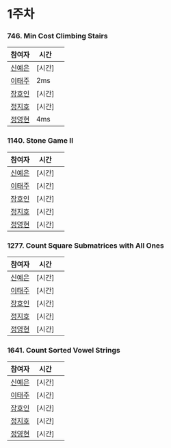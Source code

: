 # 1주차  
### 746. Min Cost Climbing Stairs
| 참여자 | 시간 |  |
|--|--|--|
| [신예은](https://github.com/Raynishin) | [시간] |  |
| [이태주](https://github.com/TaeJu)  | 2ms |  |
| [장호인](https://github.com/hoin0784) | [시간] |  |
| [정지호](https://github.com/JihoJeong)  | [시간] |  |
| [정영현](https://github.com/Young-cpu)  | 4ms |  |

### 1140. Stone Game II
| 참여자 | 시간 |  |
|--|--|--|
| [신예은](https://github.com/Raynishin) | [시간] |  |
| [이태주](https://github.com/TaeJu)  | [시간] |  |
| [장호인](https://github.com/hoin0784) | [시간] |  |
| [정지호](https://github.com/JihoJeong)  | [시간] |  |
| [정영현](https://github.com/Young-cpu)  | [시간] |  |

### 1277. Count Square Submatrices with All Ones
| 참여자 | 시간 |  |
|--|--|--|
| [신예은](https://github.com/Raynishin) | [시간] |  |
| [이태주](https://github.com/TaeJu)  | [시간] |  |
| [장호인](https://github.com/hoin0784) | [시간] |  |
| [정지호](https://github.com/JihoJeong)  | [시간] |  |
| [정영현](https://github.com/Young-cpu)  | [시간] |  |

### 1641. Count Sorted Vowel Strings
| 참여자 | 시간 |  |
|--|--|--|
| [신예은](https://github.com/Raynishin) | [시간] |  |
| [이태주](https://github.com/TaeJu)  | [시간] |  |
| [장호인](https://github.com/hoin0784) | [시간] |  |
| [정지호](https://github.com/JihoJeong)  | [시간] |  |
| [정영현](https://github.com/Young-cpu)  | [시간] |  |
